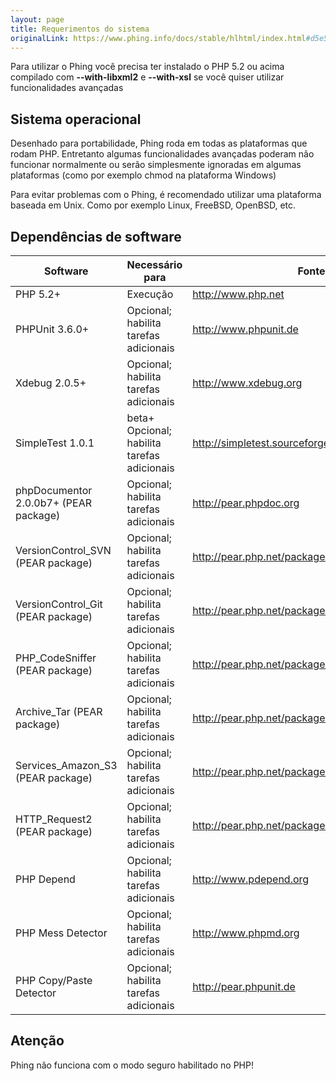 ```yaml
---
layout: page
title: Requerimentos do sistema
originalLink: https://www.phing.info/docs/stable/hlhtml/index.html#d5e597
---
```


Para utilizar o Phing você precisa ter instalado o PHP 5.2 ou acima compilado
com **--with-libxml2** e **--with-xsl** se você quiser utilizar funcionalidades
avançadas

## Sistema operacional

Desenhado para portabilidade, Phing roda em todas as plataformas que rodam PHP.
Entretanto algumas funcionalidades avançadas poderam não funcionar normalmente ou
serão simplesmente ignoradas em algumas plataformas (como por exemplo chmod na 
plataforma Windows)

Para evitar problemas com o Phing, é recomendado utilizar uma plataforma baseada
em Unix. Como por exemplo Linux, FreeBSD, OpenBSD, etc.

## Dependências de software

|Software|Necessário para|Fonte|
|--------|---------------|-----|
|PHP 5.2+|Execução|http://www.php.net|
|PHPUnit 3.6.0+	|Opcional; habilita tarefas adicionais|	http://www.phpunit.de|
|Xdebug 2.0.5+	|Opcional; habilita tarefas adicionais|	http://www.xdebug.org|
|SimpleTest 1.0.1 |beta+	Opcional; habilita tarefas adicionais|	http://simpletest.sourceforge.net|
|phpDocumentor 2.0.0b7+ (PEAR package)|Opcional; habilita tarefas adicionais|http://pear.phpdoc.org|
|VersionControl_SVN (PEAR package)|Opcional; habilita tarefas adicionais|http://pear.php.net/package/VersionControl_SVN|
|VersionControl_Git (PEAR package)|Opcional; habilita tarefas adicionais|http://pear.php.net/package/VersionControl_Git|
|PHP_CodeSniffer (PEAR package)|Opcional; habilita tarefas adicionais|http://pear.php.net/package/PHP_CodeSniffer|
|Archive_Tar (PEAR package)|Opcional; habilita tarefas adicionais|http://pear.php.net/package/Archive_Tar|
|Services_Amazon_S3 (PEAR package)|Opcional; habilita tarefas adicionais|http://pear.php.net/package/Services_Amazon_S3|
|HTTP_Request2 (PEAR package)|Opcional; habilita tarefas adicionais|http://pear.php.net/package/HTTP_Request2|
|PHP Depend|Opcional; habilita tarefas adicionais|http://www.pdepend.org|
|PHP Mess Detector|Opcional; habilita tarefas adicionais|http://www.phpmd.org|
|PHP Copy/Paste Detector|Opcional; habilita tarefas adicionais|http://pear.phpunit.de|

## Atenção

Phing não funciona com o modo seguro habilitado no PHP!